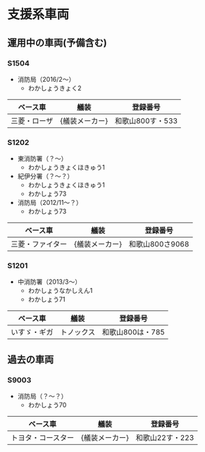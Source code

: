 # 支援系車両

## 運用中の車両(予備含む)

### S1504
- 消防局（2016/2〜）
    - わかしょうきょく2

| ベース車 | 艤装 | 登録番号 |
| - | - | - |
| 三菱・ローザ | {艤装メーカー} | 和歌山800す・533 |

### S1202
- 東消防署（？〜）
    - わかしょうきょくほきゅう1
- 紀伊分署（？〜？）
    - わかしょうきょくほきゅう1
    - わかしょう73
- 消防局（2012/11〜？）
    - わかしょう73

| ベース車 | 艤装 | 登録番号 |
| - | - | - |
| 三菱・ファイター | {艤装メーカー} | 和歌山800さ9068 |

### S1201
- 中消防署（2013/3〜）
    - わかしょうなかしえん1
    - わかしょう71

| ベース車 | 艤装 | 登録番号 |
| - | - | - |
| いすゞ・ギガ | トノックス | 和歌山800は・785 |

## 過去の車両

### S9003
- 消防局（？〜？）
    - わかしょう70

| ベース車 | 艤装 | 登録番号 |
| - | - | - |
| トヨタ・コースター | {艤装メーカー} | 和歌山22す・223 |